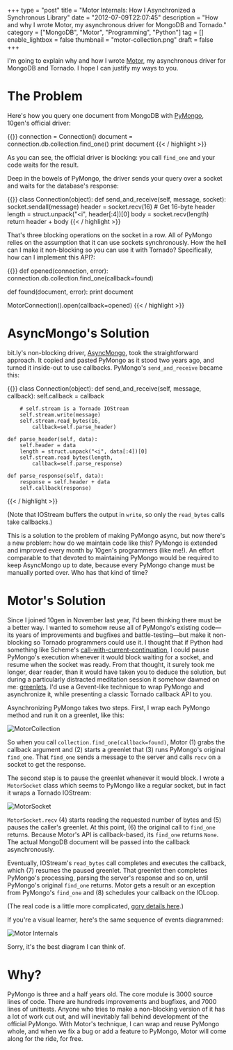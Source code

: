 +++
type = "post"
title = "Motor Internals: How I Asynchronized a Synchronous Library"
date = "2012-07-09T22:07:45"
description = "How and why I wrote Motor, my asynchronous driver for MongoDB and Tornado."
category = ["MongoDB", "Motor", "Programming", "Python"]
tag = []
enable_lightbox = false
thumbnail = "motor-collection.png"
draft = false
+++

<p>I'm going to explain why and how I wrote <a href=https://motor.readthedocs.io/>Motor</a>, my asynchronous driver for MongoDB and Tornado. I hope I can justify my ways to you.</p>
<h1 id="the-problem">The Problem</h1>
<p>Here's how you query one document from MongoDB with <a href="http://pypi.python.org/pypi/pymongo/">PyMongo</a>, 10gen's official driver:</p>

{{<highlight python3>}}
connection = Connection()
document = connection.db.collection.find_one()
print document
{{< / highlight >}}

<p>As you can see, the official driver is blocking: you call <code>find_one</code> and your code waits for the result.</p>
<p>Deep in the bowels of PyMongo, the driver sends your query over a socket and waits for the database's response:</p>

{{<highlight python3>}}
class Connection(object):
    def send_and_receive(self, message, socket):
        socket.sendall(message)
        header = socket.recv(16) # Get 16-byte header
        length = struct.unpack("<i", header[:4])[0]
        body = socket.recv(length)
        return header + body
{{< / highlight >}}

<p>That's three blocking operations on the socket in a row. All of PyMongo relies on the assumption that it can use sockets synchronously. How the hell can I make it non-blocking so you can use it with Tornado? Specifically, how can I implement this API?:</p>

{{<highlight python3>}}
def opened(connection, error):
    connection.db.collection.find_one(callback=found)

def found(document, error):
    print document

MotorConnection().open(callback=opened)
{{< / highlight >}}

<h1 id="asyncmongos-solution">AsyncMongo's Solution</h1>
<p>bit.ly's non-blocking driver, <a href="https://github.com/bitly/asyncmongo">AsyncMongo</a>, took the straightforward approach. It copied and pasted PyMongo as it stood two years ago, and turned it inside-out to use callbacks. PyMongo's <code>send_and_receive</code> became this:</p>

{{<highlight python3>}}
class Connection(object):
    def send_and_receive(self, message, callback):
        self.callback = callback

        # self.stream is a Tornado IOStream
        self.stream.write(message)
        self.stream.read_bytes(16,
            callback=self.parse_header)

    def parse_header(self, data):
        self.header = data
        length = struct.unpack("<i", data[:4])[0]
        self.stream.read_bytes(length,
            callback=self.parse_response)

    def parse_response(self, data):
        response = self.header + data
        self.callback(response)
{{< / highlight >}}

<p>(Note that IOStream buffers the output in <code>write</code>, so only the <code>read_bytes</code> calls take callbacks.)</p>
<p>This is a solution to the problem of making PyMongo async, but now there's a new problem: how do we maintain code like this? PyMongo is extended and improved every month by 10gen's programmers (like me!). An effort comparable to that devoted to maintaining PyMongo would be required to keep AsyncMongo up to date, because every PyMongo change must be manually ported over. Who has that kind of time?</p>
<h1 id="motors-solution">Motor's Solution</h1>
<p>Since I joined 10gen in November last year, I'd been thinking there must be a better way. I wanted to somehow reuse all of PyMongo's existing code—its years of improvements and bugfixes and battle-testing—but make it non-blocking so Tornado programmers could use it. I thought that if Python had something like Scheme's <a href="http://en.wikipedia.org/wiki/Call-with-current-continuation">call-with-current-continuation</a>, I could pause PyMongo's execution whenever it would block waiting for a socket, and resume when the socket was ready. From that thought, it surely took me longer, dear reader, than it would have taken you to deduce the solution, but during a particularly distracted meditation session it somehow dawned on me: <a href="http://pypi.python.org/pypi/greenlet">greenlets</a>. I'd use a Gevent-like technique to wrap PyMongo and asynchronize it, while presenting a classic Tornado callback API to you.</p>
<p>Asynchronizing PyMongo takes two steps. First, I wrap each PyMongo method and run it on a greenlet, like this:</p>
<p><img alt="MotorCollection" border="0" src="motor-collection.png" style="display:block; margin-left:auto; margin-right:auto;" title="motor-collection.png"/></p>
<p>So when you call <code>collection.find_one(callback=found)</code>, Motor (1) grabs the callback argument and (2) starts a greenlet that (3) runs PyMongo's original <code>find_one</code>. That <code>find_one</code> sends a message to the server and calls <code>recv</code> on a socket to get the response.</p>
<p>The second step is to pause the greenlet whenever it would block. I wrote a <code>MotorSocket</code> class which seems to PyMongo like a regular socket, but in fact it wraps a Tornado IOStream:</p>
<p><img alt="MotorSocket" border="0" src="motor-socket.png" style="display:block; margin-left:auto; margin-right:auto;" title="motor-socket.png"/></p>
<p><code>MotorSocket.recv</code> (4) starts reading the requested number of bytes and (5) pauses the caller's greenlet. At this point, (6) the original call to <code>find_one</code> returns. Because Motor's API is callback-based, its <code>find_one</code> returns <code>None</code>. The actual MongoDB document will be passed into the callback asynchronously.</p>
<p>Eventually, IOStream's <code>read_bytes</code> call completes and executes the callback, which (7) resumes the paused greenlet. That greenlet then completes PyMongo's processing, parsing the server's response and so on, until PyMongo's original <code>find_one</code> returns. Motor gets a result or an exception from PyMongo's <code>find_one</code> and (8) schedules your callback on the IOLoop.</p>
<p>(The real code is a little more complicated, <a href="https://github.com/mongodb/motor/blob/0.5/motor/frameworks/tornado.py#L288">gory details here</a>.)</p>
<p>If you're a visual learner, here's the same sequence of events diagrammed:</p>
<p><img alt="Motor Internals" border="0" src="motor-internals.png" style="display:block; margin-left:auto; margin-right:auto;" title="motor-internals.png"/></p>
<p>Sorry, it's the best diagram I can think of.</p>
<h1 id="why">Why?</h1>
<p>PyMongo is three and a half years old. The core module is 3000 source lines of code. There are hundreds improvements and bugfixes, and 7000 lines of unittests. Anyone who tries to make a non-blocking version of it has a lot of work cut out, and will inevitably fall behind development of the official PyMongo. With Motor's technique, I can wrap and reuse PyMongo whole, and when we fix a bug or add a feature to PyMongo, Motor will come along for the ride, for free.</p>
